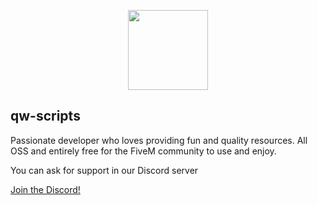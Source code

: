 <p align="center">
  <img width="128" height="128" src="https://cdn.discordapp.com/attachments/1038522361789546577/1038555802040029244/Untitled-1.png">
</p>

## qw-scripts
Passionate developer who loves providing fun and quality resources. All OSS and entirely free for the FiveM community to use and enjoy.

You can ask for support in our Discord server

<a href="https://dsc.gg/qw-scripts">Join the Discord!</a>
